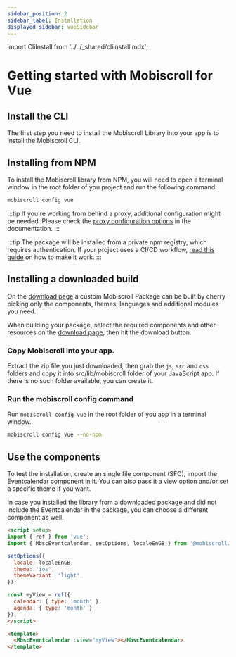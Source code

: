 ```yaml
---
sidebar_position: 2
sidebar_label: Installation
displayed_sidebar: vueSidebar
---
```


import CliInstall from '../../\_shared/cliinstall.mdx';

# Getting started with Mobiscroll for Vue

## Install the CLI

The first step you need to install the Mobiscroll Library into your app is to install the Mobiscroll CLI.

<CliInstall />

## Installing from NPM

To install the Mobiscroll library from NPM, you will need to open a terminal window in the root folder of you project and run the following command:

```bash
mobiscroll config vue
```

:::tip
If you're working from behind a proxy, additional configuration might be needed. Please check the [proxy configuration options](https://docs.mobiscroll.com/cli#proxy) in the documentation.
:::

:::tip
The package will be installed from a private npm registry, which requires authentication. If your project uses a CI/CD workflow, [read this guide](http://help.mobiscroll.com/en/articles/1195431-installing-mobiscroll-with-npm#setting-up-for-cicd) on how to make it work.
:::

## Installing a downloaded build

On the [download page](https://download.mobiscroll.com/) a custom Mobiscroll Package can be built by cherry picking only the components, themes, languages and additional modules you need.

When building your package, select the required components and other resources on the [download page](https://download.mobiscroll.com/), then hit the download button.

### Copy Mobiscroll into your app.

Extract the zip file you just downloaded, then grab the `js`, `src` and `css` folders and copy it into src/lib/mobiscroll folder of your JavaScript app. If there is no such folder available, you can create it.

### Run the mobiscroll config command

Run `mobiscroll config vue` in the root folder of you app in a terminal window.

```bash
mobiscroll config vue --no-npm
```

## Use the components

To test the installation, create an single file component (SFC), import the Eventcalendar component in it. You can also pass it a view option and/or set a specific theme if you want.

In case you installed the library from a downloaded package and did not include the Eventcalendar in the package, you can choose a different component as well.

```html title="Single File Component example"
<script setup>
import { ref } from 'vue';
import { MbscEventcalendar, setOptions, localeEnGB } from '@mobiscroll/vue';

setOptions({
  locale: localeEnGB,
  theme: 'ios',
  themeVariant: 'light',
});

const myView = ref({
  calendar: { type: 'month' },
  agenda: { type: 'month' }
});
</script>

<template>
  <MbscEventcalendar :view="myView"></MbscEventcalendar>
</template>
```
